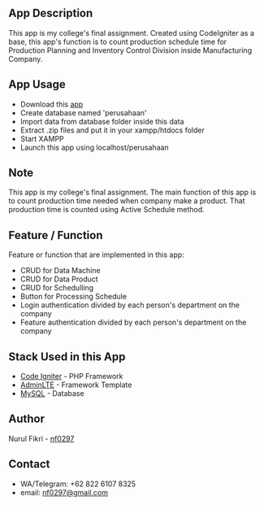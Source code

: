 ## App Description

This app is my college's final assignment. Created using CodeIgniter as a base, this app's function is to count production schedule time  for Production Planning and Inventory Control Division inside Manufacturing Company.  

## App Usage

- Download this [app](https://github.com/nf0297/Final-assignment_college_CI/archive/master.zip)
- Create database named 'perusahaan'
- Import data from database folder inside this data
- Extract .zip files and put it in your xampp/htdocs folder
- Start XAMPP
- Launch this app using localhost/perusahaan
 
## Note

This app is my college's final assignment. The main function of this app is to count production time needed when company make a product. That production time is counted using Active Schedule method. 

## Feature / Function

Feature or function that are implemented in this app:
- CRUD for Data Machine
- CRUD for Data Product
- CRUD for Schedulling
- Button for Processing Schedule
- Login authentication divided by each person's department on the company
- Feature authentication divided by each person's department on the company



## Stack Used in this App

- [Code Igniter](https://codeigniter.com/) - PHP Framework
- [AdminLTE](https://adminlte.io/) - Framework Template
- [MySQL](https://www.mysql.com/) - Database

## Author

 Nurul Fikri - [nf0297](https://github.com/nf0297/)

## Contact

- WA/Telegram: +62 822 6107 8325
- email: nf0297@gmail.com
